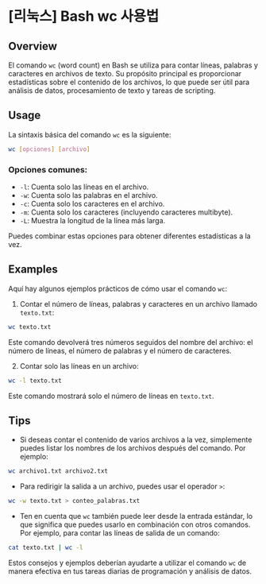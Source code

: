 # [리눅스] Bash wc 사용법

## Overview
El comando `wc` (word count) en Bash se utiliza para contar líneas, palabras y caracteres en archivos de texto. Su propósito principal es proporcionar estadísticas sobre el contenido de los archivos, lo que puede ser útil para análisis de datos, procesamiento de texto y tareas de scripting.

## Usage
La sintaxis básica del comando `wc` es la siguiente:

```bash
wc [opciones] [archivo]
```

### Opciones comunes:
- `-l`: Cuenta solo las líneas en el archivo.
- `-w`: Cuenta solo las palabras en el archivo.
- `-c`: Cuenta solo los caracteres en el archivo.
- `-m`: Cuenta solo los caracteres (incluyendo caracteres multibyte).
- `-L`: Muestra la longitud de la línea más larga.

Puedes combinar estas opciones para obtener diferentes estadísticas a la vez.

## Examples
Aquí hay algunos ejemplos prácticos de cómo usar el comando `wc`:

1. Contar el número de líneas, palabras y caracteres en un archivo llamado `texto.txt`:

```bash
wc texto.txt
```

Este comando devolverá tres números seguidos del nombre del archivo: el número de líneas, el número de palabras y el número de caracteres.

2. Contar solo las líneas en un archivo:

```bash
wc -l texto.txt
```

Este comando mostrará solo el número de líneas en `texto.txt`.

## Tips
- Si deseas contar el contenido de varios archivos a la vez, simplemente puedes listar los nombres de los archivos después del comando. Por ejemplo:

```bash
wc archivo1.txt archivo2.txt
```

- Para redirigir la salida a un archivo, puedes usar el operador `>`:

```bash
wc -w texto.txt > conteo_palabras.txt
```

- Ten en cuenta que `wc` también puede leer desde la entrada estándar, lo que significa que puedes usarlo en combinación con otros comandos. Por ejemplo, para contar las líneas de salida de un comando:

```bash
cat texto.txt | wc -l
```

Estos consejos y ejemplos deberían ayudarte a utilizar el comando `wc` de manera efectiva en tus tareas diarias de programación y análisis de datos.
